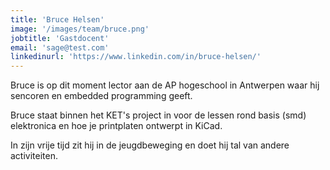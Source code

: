 ```yaml
---
title: 'Bruce Helsen'
image: '/images/team/bruce.png'
jobtitle: 'Gastdocent'
email: 'sage@test.com'
linkedinurl: 'https://www.linkedin.com/in/bruce-helsen/'
---
```


Bruce is op dit moment lector aan de AP hogeschool in Antwerpen waar hij sencoren en embedded programming geeft.

Bruce staat binnen het KET's project in voor de lessen rond basis (smd) elektronica en hoe je printplaten ontwerpt in KiCad.

In zijn vrije tijd zit hij in de jeugdbeweging en doet hij tal van andere activiteiten. 
